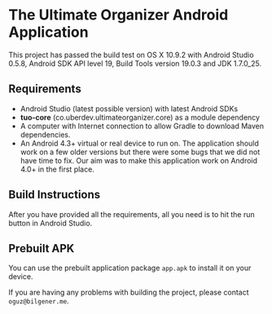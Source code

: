 # The Ultimate Organizer Android Application
This project has passed the build test on OS X 10.9.2 with Android Studio 0.5.8, Android SDK API level 19, Build Tools version 19.0.3 and JDK 1.7.0_25.
## Requirements
- Android Studio (latest possible version) with latest Android SDKs
- **tuo-core** (co.uberdev.ultimateorganizer.core) as a module dependency
- A computer with Internet connection to allow Gradle to download Maven dependencies.
- An Android 4.3+ virtual or real device to run on. The application should work on a few older versions but there were some bugs that we did not have time to fix. Our aim was to make this application work on Android 4.0+ in the first place.

## Build Instructions
After you have provided all the requirements, all you need is to hit the run button in Android Studio.

## Prebuilt APK
You can use the prebuilt application package `app.apk` to install it on your device.



If you are having any problems with building the project, please contact `oguz@bilgener.me`.